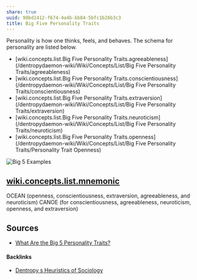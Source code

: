```yaml
---
share: true
uuid: 98bd1412-f674-4a4b-bb84-5bfc1b26b3c3
title: Big Five Personality Traits
---
```

Personality is how one thinks, feels, and behaves. The schema for personality are listed below.

* [wiki.concepts.list.Big Five Personality Traits.agreeableness](/dentropydaemon-wiki/Wiki/Concepts/List/Big Five Personality Traits/agreeableness)
* [wiki.concepts.list.Big Five Personality Traits.conscientiousness](/dentropydaemon-wiki/Wiki/Concepts/List/Big Five Personality Traits/conscientiousness)
* [wiki.concepts.list.Big Five Personality Traits.extraversion](/dentropydaemon-wiki/Wiki/Concepts/List/Big Five Personality Traits/extraversion)
* [wiki.concepts.list.Big Five Personality Traits.neuroticism](/dentropydaemon-wiki/Wiki/Concepts/List/Big Five Personality Traits/neuroticism)
* [wiki.concepts.list.Big Five Personality Traits.openness](/dentropydaemon-wiki/Wiki/Concepts/List/Big Five Personality Traits/Personality Trait Openness)

![Big 5 Examples](//assets/images/2021-10-16-16-03-09.png)

## [wiki.concepts.list.mnemonic](/dentropydaemon-wiki/Wiki/Concepts/List/mnemonic)

OCEAN (openness, conscientiousness, extraversion, agreeableness, and neuroticism)
CANOE (for conscientiousness, agreeableness, neuroticism, openness, and extraversion)

## Sources

* [What Are the Big 5 Personality Traits?](https://www.verywellmind.com/the-big-five-personality-dimensions-2795422)

#### Backlinks

* [Dentropy s Heuristics of Sociology](/2831accf-38a0-4cd6-a2bc-a0a6a0f5de0f)